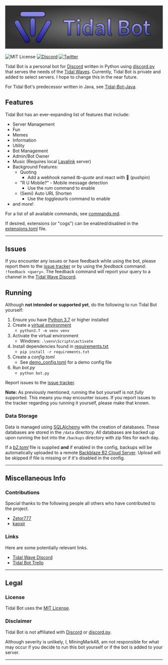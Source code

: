![Tidal Bot](.README_images/banner.png)

![MIT License](https://img.shields.io/github/license/MiningMark48/Tidal-Bot)
[![Discord](https://img.shields.io/discord/138819614275665920?label=Discord&logo=Discord&style=social)](https://discord.gg/SMCEXw5)
[![Twitter](https://img.shields.io/twitter/follow/miningmark48?style=social)](https://twitter.com/miningmark48)

<!-- [![Tidal Wave](https://discord.com/api/guilds/138819614275665920/embed.png)](https://discord.gg/SMCEXw5) -->


 Tidal Bot is a personal bot for [Discord](https://discord.com) written in Python using [discord.py](https://github.com/Rapptz/discord.py) that serves the needs of the [Tidal Waves](https://discord.gg/SMCEXw5). Currently, Tidal Bot is private and added to select servers. I hope to change this in the near future.
 
 For Tidal Bot's predecessor written in Java, see [Tidal-Bot-Java](https://github.com/MiningMark48/Tidal-Bot-Java).

 ## Features

 Tidal Bot has an ever-expanding list of features that include:
 - Server Management
 - Fun
 - Memes
 - Information
 - Utility
 - Bot Management
 - Admin/Bot Owner
 - Music (Requires local [Lavalink](https://github.com/Frederikam/Lavalink) server)
 - Background Features:
   - Quoting
     - Add a webhook named *tb-quote* and react with 📌 (pushpin)
   - "R U Mobile?" - Mobile message detection
     - Use the *rum* command to enable
   - (Semi) Auto URL Shorten
     - Use the *toggleaurls* command to enable
 - and more!

For a list of all available commands, see [commands.md](https://github.com/MiningMark48/Tidal-Bot/blob/master/commands.md).

<!-- or, for a JSON format, [commands.json](https://github.com/MiningMark48/Tidal-Bot/blob/master/commands.json). -->

If desired, extensions (or "cogs") can be enabled/disabled in the [extensions.toml](https://github.com/MiningMark48/Tidal-Bot/blob/master/extensions.toml) file.

----------

## Issues

If you encounter any issues or have feedback while using the bot, please report them to the [issue tracker](https://github.com/MiningMark48/Tidal-Bot/issues) or by using the *feedback* command: `!feedback <query>`. The feedback command will report your query to a channel in the [Tidal Wave Discord](https://discord.gg/SMCEXw5).


## Running
Although **not intended or supported yet**, do the following to run Tidal Bot yourself:

1. Ensure you have [Python 3.7](https://www.python.org/downloads/) or higher installed
2. Create a [virtual environment](https://docs.python-guide.org/dev/virtualenvs/)
   - `python3.7 -m venv venv`
3. Activate the virtual environment
   - Windows: `.\venv\Scripts\activate`
4. Install dependencies found in [requirements.txt](https://github.com/MiningMark48/Tidal-Bot/blob/master/requirements.txt)
   - `pip install -r requirements.txt`
5. Create a *config.toml*
   - See [demo_config.toml](https://github.com/MiningMark48/Tidal-Bot/blob/master/demo_config.toml) for a demo config file
6. Run *<span>bot.py</span>*
   - `python bot.py` 

Report issues to the [issue tracker](https://github.com/MiningMark48/Tidal-Bot/issues).

**Note:** As previously mentioned, running the bot yourself is not *fully* supported. This means you may encounter issues. If you report issues to the tracker regarding you running it yourself, please make that known.

### Data Storage
Data is managed using [SQLAlchemy](https://www.sqlalchemy.org/) with the creation of databases. These databases are stored in the `/data` directory. All databases are backed up upon running the bot into the `/backups` directory with zip files for each day.

If a [*b2.toml*](https://github.com/MiningMark48/Tidal-Bot/blob/master/demo_b2.toml) file is supplied **and** if enabled in the config, backups will be automatically uploaded to a remote [Backblaze B2 Cloud Server](https://www.backblaze.com/b2/cloud-storage.html). Upload will be skipped if file is missing or if it's disabled in the config.

-------------

## Miscellaneous Info

### Contributions
Special thanks to the following people all others who have contributed to the project.
- [Zetor777](https://twitter.com/Zetor777)
- [kaosjr](https://twitter.com/daKaosjr)

### Links
Here are some potentially relevant links.
- [Tidal Wave Discord](https://discord.gg/SMCEXw5) 
- [Tidal Bot Trello](https://trello.com/b/U3TTk5Kc/tidal-bot)

----------

## Legal

### License
Tidal Bot uses the [MIT License](https://github.com/MiningMark48/Tidal-Bot/blob/master/LICENSE). 

### Disclaimer
Tidal Bot is not affiliated with [Discord](https://discord.com) or [discord.py](https://github.com/Rapptz/discord.py). 

Although severity is unlikely, I, MiningMark48, am not responsible for what may occur if you decide to run this bot yourself or if the bot is added to your server.

----------
